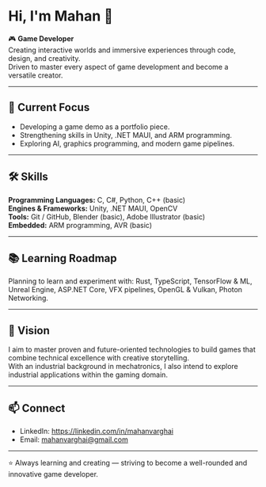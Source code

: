 # Hi, I'm Mahan 👋

🎮 **Game Developer**  
Creating interactive worlds and immersive experiences through code, design, and creativity.  
Driven to master every aspect of game development and become a versatile creator.

---

## 🚀 Current Focus
- Developing a game demo as a portfolio piece.
- Strengthening skills in Unity, .NET MAUI, and ARM programming.
- Exploring AI, graphics programming, and modern game pipelines.

---

## 🛠️ Skills

**Programming Languages:** C, C#, Python, C++ (basic)  
**Engines & Frameworks:** Unity, .NET MAUI, OpenCV  
**Tools:** Git / GitHub, Blender (basic), Adobe Illustrator (basic)  
**Embedded:** ARM programming, AVR (basic)

---

## 📚 Learning Roadmap
Planning to learn and experiment with: Rust, TypeScript, TensorFlow & ML, Unreal Engine, ASP.NET Core, VFX pipelines, OpenGL & Vulkan, Photon Networking.

---

## 🌱 Vision
I aim to master proven and future-oriented technologies to build games that combine technical excellence with creative storytelling.  
With an industrial background in mechatronics, I also intend to explore industrial applications within the gaming domain.

---

## 📫 Connect
- LinkedIn: https://linkedin.com/in/mahanvarghai
- Email: mahanvarghai@gmail.com

---

⭐ Always learning and creating — striving to become a well-rounded and innovative game developer.